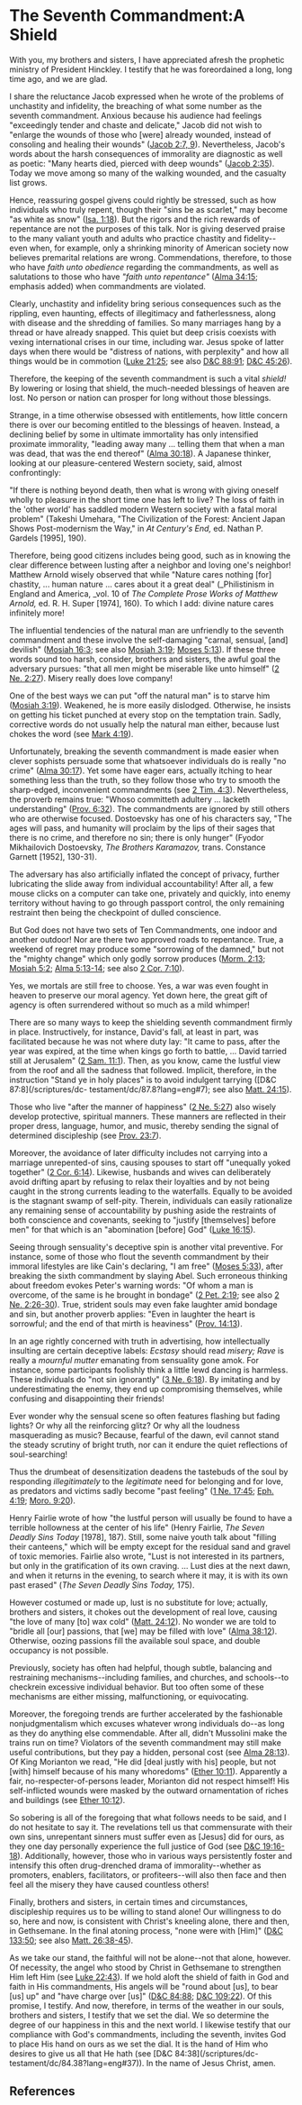# The Seventh Commandment:A Shield

With you, my brothers and sisters, I have appreciated afresh the prophetic
ministry of President Hinckley. I testify that he was foreordained a long,
long time ago, and we are glad.

I share the reluctance Jacob expressed when he wrote of the problems of
unchastity and infidelity, the breaching of what some number as the seventh
commandment. Anxious because his audience had feelings "exceedingly tender and
chaste and delicate," Jacob did not wish to "enlarge the wounds of those who
[were] already wounded, instead of consoling and healing their wounds" ([Jacob
2:7, 9](/scriptures/bofm/jacob/2.7,9?lang=eng#6)). Nevertheless, Jacob's words
about the harsh consequences of immorality are diagnostic as well as poetic:
"Many hearts died, pierced with deep wounds" ([Jacob
2:35](/scriptures/bofm/jacob/2.35?lang=eng#34)). Today we move among so many
of the walking wounded, and the casualty list grows.

Hence, reassuring gospel givens could rightly be stressed, such as how
individuals who truly repent, though their "sins be as scarlet," may become
"as white as snow" ([Isa. 1:18](/scriptures/ot/isa/1.18?lang=eng#17)). But the
rigors and the rich rewards of repentance are not the purposes of this talk.
Nor is giving deserved praise to the many valiant youth and adults who
practice chastity and fidelity--even when, for example, only a shrinking
minority of American society now believes premarital relations are wrong.
Commendations, therefore, to those who have _faith unto obedience_ regarding
the commandments, as well as salutations to those who have _"faith unto
repentance"_ ([Alma 34:15](/scriptures/bofm/alma/34.15?lang=eng#14); emphasis
added) when commandments are violated.

Clearly, unchastity and infidelity bring serious consequences such as the
rippling, even haunting, effects of illegitimacy and fatherlessness, along
with disease and the shredding of families. So many marriages hang by a thread
or have already snapped. This quiet but deep crisis coexists with vexing
international crises in our time, including war. Jesus spoke of latter days
when there would be "distress of nations, with perplexity" and how all things
would be in commotion ([Luke 21:25](/scriptures/nt/luke/21.25?lang=eng#24);
see also [D&amp;C 88:91](/scriptures/dc-testament/dc/88.91?lang=eng#90);
[D&amp;C 45:26](/scriptures/dc-testament/dc/45.26?lang=eng#25)).

Therefore, the keeping of the seventh commandment is such a vital _shield!_ By
lowering or losing that shield, the much-needed blessings of heaven are lost.
No person or nation can prosper for long without those blessings.

Strange, in a time otherwise obsessed with entitlements, how little concern
there is over our becoming entitled to the blessings of heaven. Instead, a
declining belief by some in ultimate immortality has only intensified
proximate immorality, "leading away many ... telling them that when a man was
dead, that was the end thereof" ([Alma
30:18](/scriptures/bofm/alma/30.18?lang=eng#17)). A Japanese thinker, looking
at our pleasure-centered Western society, said, almost confrontingly:

"If there is nothing beyond death, then what is wrong with giving oneself
wholly to pleasure in the short time one has left to live? The loss of faith
in the 'other world' has saddled modern Western society with a fatal moral
problem" (Takeshi Umehara, "The Civilization of the Forest: Ancient Japan
Shows Post-modernism the Way," in _At Century's End,_ ed. Nathan P. Gardels
[1995], 190).

Therefore, being good citizens includes being good, such as in knowing the
clear difference between lusting after a neighbor and loving one's neighbor!
Matthew Arnold wisely observed that while "Nature cares nothing [for]
chastity, ... human nature ... cares about it a great deal" (_Philistinism in
England and America, _vol. 10 of _The Complete Prose Works of Matthew Arnold,_
ed. R. H. Super [1974], 160). To which I add: divine nature cares infinitely
more!

The influential tendencies of the natural man are unfriendly to the seventh
commandment and these involve the self-damaging "carnal, sensual, [and]
devilish" ([Mosiah 16:3](/scriptures/bofm/mosiah/16.3?lang=eng#2); see also
[Mosiah 3:19](/scriptures/bofm/mosiah/3.19?lang=eng#18); [Moses
5:13](/scriptures/pgp/moses/5.13?lang=eng#12)). If these three words sound too
harsh, consider, brothers and sisters, the awful goal the adversary pursues:
"that all men might be miserable like unto himself" ([2 Ne.
2:27](/scriptures/bofm/2-ne/2.27?lang=eng#26)). Misery really does love
company!

One of the best ways we can put "off the natural man" is to starve him
([Mosiah 3:19](/scriptures/bofm/mosiah/3.19?lang=eng#18)). Weakened, he is
more easily dislodged. Otherwise, he insists on getting his ticket punched at
every stop on the temptation train. Sadly, corrective words do not usually
help the natural man either, because lust chokes the word (see [Mark
4:19](/scriptures/nt/mark/4.19?lang=eng#18)).

Unfortunately, breaking the seventh commandment is made easier when clever
sophists persuade some that whatsoever individuals do is really "no crime"
([Alma 30:17](/scriptures/bofm/alma/30.17?lang=eng#16)). Yet some have eager
ears, actually itching to hear something less than the truth, so they follow
those who try to smooth the sharp-edged, inconvenient commandments (see [2
Tim. 4:3](/scriptures/nt/2-tim/4.3?lang=eng#2)). Nevertheless, the proverb
remains true: "Whoso committeth adultery ... lacketh understanding" ([Prov.
6:32](/scriptures/ot/prov/6.32?lang=eng#31)). The commandments are ignored by
still others who are otherwise focused. Dostoevsky has one of his characters
say, "The ages will pass, and humanity will proclaim by the lips of their
sages that there is no crime, and therefore no sin; there is only hunger"
(Fyodor Mikhailovich Dostoevsky, _The Brothers Karamazov,_ trans. Constance
Garnett [1952], 130-31).

The adversary has also artificially inflated the concept of privacy, further
lubricating the slide away from individual accountability! After all, a few
mouse clicks on a computer can take one, privately and quickly, into enemy
territory without having to go through passport control, the only remaining
restraint then being the checkpoint of dulled conscience.

But God does not have two sets of Ten Commandments, one indoor and another
outdoor! Nor are there two approved roads to repentance. True, a weekend of
regret may produce some "sorrowing of the damned," but not the "mighty change"
which only godly sorrow produces ([Morm.
2:13](/scriptures/bofm/morm/2.13?lang=eng#12); [Mosiah
5:2](/scriptures/bofm/mosiah/5.2?lang=eng#1); [Alma
5:13-14](/scriptures/bofm/alma/5.13-14?lang=eng#12); see also [2 Cor.
7:10](/scriptures/nt/2-cor/7.10?lang=eng#9)).

Yes, we mortals are still free to choose. Yes, a war was even fought in heaven
to preserve our moral agency. Yet down here, the great gift of agency is often
surrendered without so much as a mild whimper!

There are so many ways to keep the shielding seventh commandment firmly in
place. Instructively, for instance, David's fall, at least in part, was
facilitated because he was not where duty lay: "It came to pass, after the
year was expired, at the time when kings go forth to battle, ... David tarried
still at Jerusalem" ([2 Sam. 11:1](/scriptures/ot/2-sam/11.1?lang=eng#0)).
Then, as you know, came the lustful view from the roof and all the sadness
that followed. Implicit, therefore, in the instruction "Stand ye in holy
places" is to avoid indulgent tarrying ([D&amp;C 87:8](/scriptures/dc-
testament/dc/87.8?lang=eng#7); see also [Matt.
24:15](/scriptures/nt/matt/24.15?lang=eng#14)).

Those who live "after the manner of happiness" ([2 Ne.
5:27](/scriptures/bofm/2-ne/5.27?lang=eng#26)) also wisely develop protective,
spiritual manners. These manners are reflected in their proper dress,
language, humor, and music, thereby sending the signal of determined
discipleship (see [Prov. 23:7](/scriptures/ot/prov/23.7?lang=eng#6)).

Moreover, the avoidance of later difficulty includes not carrying into a
marriage unrepented-of sins, causing spouses to start off "unequally yoked
together" ([2 Cor. 6:14](/scriptures/nt/2-cor/6.14?lang=eng#13)). Likewise,
husbands and wives can deliberately avoid drifting apart by refusing to relax
their loyalties and by not being caught in the strong currents leading to the
waterfalls. Equally to be avoided is the stagnant swamp of self-pity. Therein,
individuals can easily rationalize any remaining sense of accountability by
pushing aside the restraints of both conscience and covenants, seeking to
"justify [themselves] before men" for that which is an "abomination [before]
God" ([Luke 16:15](/scriptures/nt/luke/16.15?lang=eng#14)).

Seeing through sensuality's deceptive spin is another vital preventive. For
instance, some of those who flout the seventh commandment by their immoral
lifestyles are like Cain's declaring, "I am free" ([Moses
5:33](/scriptures/pgp/moses/5.33?lang=eng#32)), after breaking the sixth
commandment by slaying Abel. Such erroneous thinking about freedom evokes
Peter's warning words: "Of whom a man is overcome, of the same is he brought
in bondage" ([2 Pet. 2:19](/scriptures/nt/2-pet/2.19?lang=eng#18); see also [2
Ne. 2:26-30](/scriptures/bofm/2-ne/2.26-30?lang=eng#25)). True, strident souls
may even fake laughter amid bondage and sin, but another proverb applies:
"Even in laughter the heart is sorrowful; and the end of that mirth is
heaviness" ([Prov. 14:13](/scriptures/ot/prov/14.13?lang=eng#12)).

In an age rightly concerned with truth in advertising, how intellectually
insulting are certain deceptive labels: _Ecstasy_ should read _misery; Rave_
is really a _mournful mutter_ emanating from sensuality gone amok. For
instance, some participants foolishly think a little lewd dancing is harmless.
These individuals do "not sin ignorantly" ([3 Ne.
6:18](/scriptures/bofm/3-ne/6.18?lang=eng#17)). By imitating and by
underestimating the enemy, they end up compromising themselves, while
confusing and disappointing their friends!

Ever wonder why the sensual scene so often features flashing but fading
lights? Or why all the reinforcing glitz? Or why all the loudness masquerading
as music? Because, fearful of the dawn, evil cannot stand the steady scrutiny
of bright truth, nor can it endure the quiet reflections of soul-searching!

Thus the drumbeat of desensitization deadens the tastebuds of the soul by
responding _illegitimately_ to the _legitimate_ need for belonging and for
love, as predators and victims sadly become "past feeling" ([1 Ne.
17:45](/scriptures/bofm/1-ne/17.45?lang=eng#44); [Eph.
4:19](/scriptures/nt/eph/4.19?lang=eng#18); [Moro.
9:20](/scriptures/bofm/moro/9.20?lang=eng#19)).

Henry Fairlie wrote of how "the lustful person will usually be found to have a
terrible hollowness at the center of his life" (Henry Fairlie, _The Seven
Deadly Sins Today_ [1978], 187). Still, some naive youth talk about "filling
their canteens," which will be empty except for the residual sand and gravel
of toxic memories. Fairlie also wrote, "Lust is not interested in its
partners, but only in the gratification of its own craving. ... Lust dies at the
next dawn, and when it returns in the evening, to search where it may, it is
with its own past erased" (_The Seven Deadly Sins Today,_ 175).

However costumed or made up, lust is no substitute for love; actually,
brothers and sisters, it chokes out the development of real love, causing "the
love of many [to] wax cold" ([Matt.
24:12](/scriptures/nt/matt/24.12?lang=eng#11)). No wonder we are told to
"bridle all [our] passions, that [we] may be filled with love" ([Alma
38:12](/scriptures/bofm/alma/38.12?lang=eng#11)). Otherwise, oozing passions
fill the available soul space, and double occupancy is not possible.

Previously, society has often had helpful, though subtle, balancing and
restraining mechanisms--including families, and churches, and schools--to
checkrein excessive individual behavior. But too often some of these
mechanisms are either missing, malfunctioning, or equivocating.

Moreover, the foregoing trends are further accelerated by the fashionable
nonjudgmentalism which excuses whatever wrong individuals do--as long as they
do anything else commendable. After all, didn't Mussolini make the trains run
on time? Violators of the seventh commandment may still make useful
contributions, but they pay a hidden, personal cost (see [Alma
28:13](/scriptures/bofm/alma/28.13?lang=eng#12)). Of King Morianton we read,
"He did [deal justly with his] people, but not [with] himself because of his
many whoredoms" ([Ether 10:11](/scriptures/bofm/ether/10.11?lang=eng#10)).
Apparently a fair, no-respecter-of-persons leader, Morianton did not respect
himself! His self-inflicted wounds were masked by the outward ornamentation of
riches and buildings (see [Ether
10:12](/scriptures/bofm/ether/10.12?lang=eng#11)).

So sobering is all of the foregoing that what follows needs to be said, and I
do not hesitate to say it. The revelations tell us that commensurate with
their own sins, unrepentant sinners must suffer even as [Jesus] did for ours,
as they one day personally experience the full justice of God (see [D&amp;C
19:16-18](/scriptures/dc-testament/dc/19.16-18?lang=eng#15)). Additionally,
however, those who in various ways persistently foster and intensify this
often drug-drenched drama of immorality--whether as promoters, enablers,
facilitators, or profiteers--will also then face and then feel all the misery
they have caused countless others!

Finally, brothers and sisters, in certain times and circumstances,
discipleship requires us to be willing to stand alone! Our willingness to do
so, here and now, is consistent with Christ's kneeling alone, there and then,
in Gethsemane. In the final atoning process, "none were with [Him]" ([D&amp;C
133:50](/scriptures/dc-testament/dc/133.50?lang=eng#49); see also [Matt.
26:38-45](/scriptures/nt/matt/26.38-45?lang=eng#37)).

As we take our stand, the faithful will not be alone--not that alone, however.
Of necessity, the angel who stood by Christ in Gethsemane to strengthen Him
left Him (see [Luke 22:43](/scriptures/nt/luke/22.43?lang=eng#42)). If we hold
aloft the shield of faith in God and faith in His commandments, His angels
will be "round about [us], to bear [us] up" and "have charge over [us]"
([D&amp;C 84:88](/scriptures/dc-testament/dc/84.88?lang=eng#87); [D&amp;C
109:22](/scriptures/dc-testament/dc/109.22?lang=eng#21)). Of this promise, I
testify. And now, therefore, in terms of the weather in our souls, brothers
and sisters, I testify that we set the dial. We so determine the degree of our
happiness in this and the next world. I likewise testify that our compliance
with God's commandments, including the seventh, invites God to place His hand
on ours as we set the dial. It is the hand of Him who desires to give us all
that He hath (see [D&amp;C 84:38](/scriptures/dc-
testament/dc/84.38?lang=eng#37)). In the name of Jesus Christ, amen.

## References

